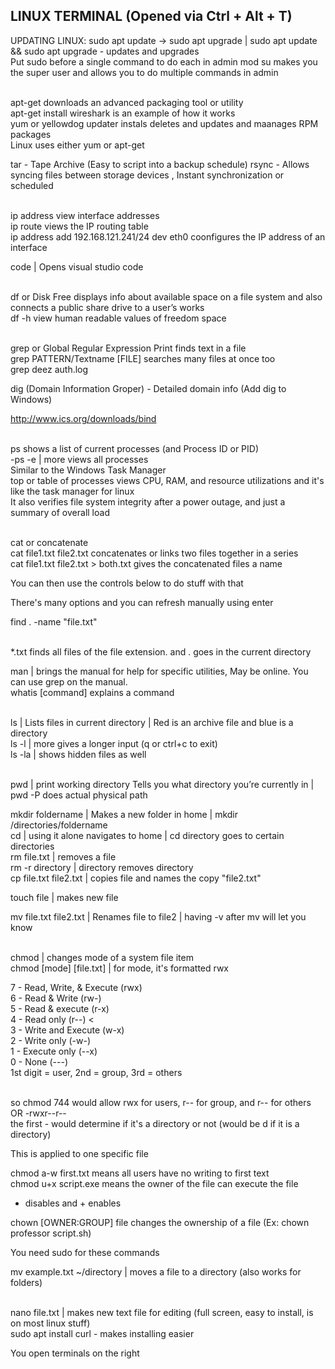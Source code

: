 ## LINUX TERMINAL (Opened via Ctrl + Alt + T)
UPDATING LINUX: sudo apt update -> sudo apt upgrade | sudo apt update && sudo apt upgrade - updates and upgrades <br>
Put sudo before a single command to do each in admin mod 
su makes you the super user and allows you to do multiple commands in admin 

<br> apt-get downloads an advanced packaging tool or utility
<br> apt-get install wireshark is an example of how it works 
<br> yum or yellowdog updater instals deletes and updates and maanages RPM packages 
<br> Linux uses either yum or apt-get 

tar - Tape Archive (Easy to script into a backup schedule) 
rsync - Allows syncing files between storage devices , Instant synchronization or scheduled 

<br> ip address view interface addresses 
<br> ip route views the IP routing table 
<br> ip address add 192.168.121.241/24 dev eth0 coonfigures the IP address of an interface 

code | Opens visual studio code

<br> df or Disk Free displays info about available space on a file system and also connects a public share drive to a user’s works
<br> df -h view human readable values of freedom space

<br> grep or Global Regular Expression Print finds text in a file 
<br> grep PATTERN/Textname [FILE] searches many files at once too 
<br> grep deez auth.log

dig (Domain Information Groper) - Detailed domain info (Add dig to Windows)

http://www.ics.org/downloads/bind

<br> ps shows a list of current processes (and Process ID or PID)
<br> -ps -e | more views all processes
<br> Similar to the Windows Task Manager
<br> top or table of processes views CPU, RAM, and resource utilizations and it's like the task manager for linux
<br> It also verifies file system integrity after a power outage, and just a summary of overall load

<br> cat or concatenate
<br> cat file1.txt file2.txt concatenates or links two files together in a series 
<br> cat file1.txt file2.txt > both.txt gives the concatenated files a name

You can then use the controls below to do stuff with that

There's many options and you can refresh manually using enter

find . -name "file.txt"

<br> *.txt finds all files of the file extension. and . goes in the current directory

man | brings the manual for help for specific utilities, May be online. You can use grep on the manual.
<br> whatis [command] explains a command

<br> ls | Lists files in current directory | Red is an archive file and blue is a directory 
<br> ls -l | more gives a longer input (q or ctrl+c to exit) 
<br> ls -la | shows hidden files as well 

<br> pwd |  print working directory Tells you what directory you’re currently in | pwd -P does actual physical path

mkdir foldername | Makes a new folder in home | mkdir /directories/foldername
<br> cd | using it alone navigates to home | cd directory goes to certain directories
<br> rm file.txt | removes a file
<br> rm -r directory | directory removes directory 
<br> cp file.txt file2.txt | copies file and names the copy "file2.txt"

touch file | makes new file

mv file.txt file2.txt | Renames file to file2 | having -v after mv will let you know

<br> chmod | changes mode of a system file item 
<br> chmod [mode] [file.txt] | for mode, it's formatted rwx 

7 - Read, Write, & Execute (rwx) 
<br> 6 - Read & Write (rw-) 
<br> 5 - Read & execute (r-x) 
<br> 4 - Read only (r--) <
<br> 3 - Write and Execute (w-x) 
<br> 2 - Write only (-w-) 
<br> 1 - Execute only (--x)
<br> 0 - None (---) 
<br> 1st digit = user, 2nd = group, 3rd = others

<br> so chmod 744 would allow rwx for users, r-- for group, and r-- for others OR -rwxr--r-- 
<br> the first - would determine if it's a directory or not (would be d if it is a directory)

This is applied to one specific file

chmod a-w first.txt means all users have no writing to first text
<br> chmod u+x script.exe means the owner of the file can execute the file

- disables and + enables

chown [OWNER:GROUP] file changes the ownership of a file (Ex: chown professor script.sh)

You need sudo for these commands

mv example.txt ~/directory | moves a file to a directory (also works for folders)

<br> nano file.txt | makes new text file for editing (full screen, easy to install, is on most linux stuff)
<br> sudo apt install curl - makes installing easier

You open terminals on the right
